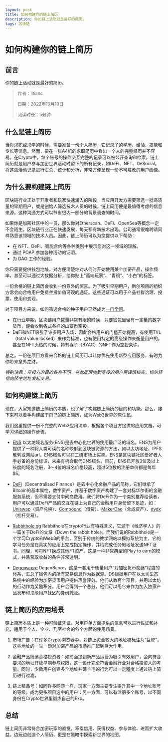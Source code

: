 ```yaml
---
layout: post
title: 如何构建你的链上简历
description: 你的链上活动就是最好的简历。
tags: 区块链
---
```


# 如何构建你的链上简历

## 前言

你的链上活动就是最好的简历。

> 作者：litianc
> 
> 日期：2022年10月10日
> 
> 阅读时长：5分钟

## 什么是链上简历

当你求职或求学的时候，需要准备一份个人简历，它记录了的学历、经验、技能和专长等信息。然而，要在一张A4纸的求职简历中看出一个人的完整经历并不容易。在Crypto中，每个账号的操作交互完整的记录可以被公开查询和检索，链上简历就是用户参与加密世界活动时留下的所有记录，如DeFi、NFT、DeSocial。将这些活动记录进行汇总、统计和分析，非常方便呈现一份不可篡改的用户画像。

## 为什么要构建链上简历
区块链行业正处于开发者和玩家快速涌入的阶段，当应用开发方需要筛选一批高质量的早期用户，或是创始人筛选技术人员的时候，链上简历便是最值得考虑的信息来源。这种沟通方式可以节省很大一部分的背景调查的时间。

如果你是加密社区中的一员，那么你对Etherscan、DeFi、OpenSea等概念一定不会陌生。区块链行业正在快速发展，每天都有新技术出现。公司通常很难聘请同样熟悉该领域的技术人员。因此，链上简历可以为您提供以下帮助：
* 在 NFT、DeFi、智能合约等各种类别中展示您对这一领域的理解。
* 通过 POAP 参加各种活动的证明。
* 为 DAO 工作的经验。

你只需要提供钱包地址，对方便清楚你对从何时开始使用某个加密产品，操作频率，甚至可以通过大数据分析，给你贴上“高端玩家”、“青铜”、“小白”的标签。

一份合格的链上简历会收到一份意外的惊喜。为了吸引早期用户，新创项目的组织方常会向合格用户免费空投价值可观的通证。这些通证可以用于产品社群治理、投票、使用和变现。

对于项目方来说，如何筛选合格的种子用户已然成为[一门学问](https://www.jinse.com/blockchain/1170541.html)。
* 在行业早期，区块链用户数量非常有限的时候，只要钱包里留有一定量的数字货币，便会收到各式各样的山寨币空投。
* DeFi和NFT吸引了许多用户入场，因此合格用户的门槛开始提高，有使用TVL（total value locked）来作为标准，也有使用特定的高级操作来衡量用户的，甚至在NFT火热的时候，持有猴子（BYAC）的NFT作为空投条件。

总之，一份在项目方看来合格的链上简历可以让你优先使用新型应用服务，有时为你带来意外之财。

*特别注意：空投方的目的各有不同，在此提醒收到空投的用户需谨慎核实，切勿轻信向陌生地址发起交易。*

## 如何构建链上简历

现在，大家知道链上简历的本质，也了解了构建链上简历的目的和功能。那么，接下来可以着手构建属于自己的链上简历，成为Web3世界的原住民。

我们这里提供一份不完整的Web3应用清单，根据各个项目方提供的应用文档，可学习详细的操作步骤。

* [ENS](https://ens.domains/)
以太坊域名服务(ENS)是去中心化世界的使用最广泛的域名。ENS为用户提供了一种将人类可读的名称映射到区块链资源的方法，如以太坊地址、IPFS散列或网站url。ENS域名可以在二级市场上买卖。ENS是区块链社区爱好者人手必备的身份标识，未来有机会取代DNS域名。目前，ENS已开放3位及以上长度的域名注册，3～4位的域名价格较高，超过5位数的注册单价都是每年$5。

* [DeFi](https://www.coinbase.com/learn/crypto-basics/what-is-defi)（Decentralised Finance）是去中心化金融产品的简称，它们继承了Bitcoin的基本属性，数字资产，并基于数字资产构建了一套对标华尔街的金融服务系统，但不需要支付中间商费用。我们将DeFi作为一个类别推荐给读者，用户可以通过DeFi产品的交互在链上为自己的金融用户身份留下足迹，如：[Uniswap](https://uniswap.org/)（资产兑换）、[Compound](https://compound.finance/)（借贷）、[MakerDao](https://makerdao.com/zh-CN/)（合成资产）、[dydx](https://dydx.exchange/)（杠杆交易）。

* [Rabbithole.gg](https://rabbithole.gg/)
Rabbithole在crypto行业有特殊含义，它源于《经济学人》的一篇关于DeFi的文章《Down the rabbit hole》。而我们说的Rabbithole是一个学习Crypto和Web3的平台，区别于传统的教学网站以模拟系统为主，它的学习任务是在真实的应用上完成指定操作，并给完成任务的地址发送NFT证书。同理，可将NFT换成其他FT资产。这是一种非常典型的Play to earn的模式，并且获取收益的条件非常透明。

* [Degenscore](https://degenscore.com/)
DegenScore，这是一套用于衡量用户“对加密货币痴迷”程度的体系，汇总了钱包内的所有交易信息作为数据源。DS根据用户在以太坊生态系统中的经验为加密货币用户提供声誉评分。他们从数百个项目，并用以太坊的行动作为奖励积分。用户会得到一个总分，他们可以用它来作为加入独家产品发布和顶级用户社区的身份凭证。

## 链上简历的应用场景

链上简历本质上是一种可验证凭证，对用户单方面提供的信息可以进行佐证和补充，适用于个人、企业、乃至社会的各个方面的使用场景。

1. 市场广告：在许多Crypto浏览器中，对链上资金较大的地址被标注为“巨鲸”，这些地址的一举一动对加密产品的市场推广起到巨大作用。

2. 金融产品筛选合格投资者：如前面提到新产品运营为吸引有效用户，会向符合要求的地址开放早期参与权限，这一设计完全符合金融行业对合格投资人的考量。同时，少数用户创建多个地址并薅羊毛的行为可以一定程度上通过链上简历进行过滤。

3. 链上精品号：如同许多网游一样，玩家一方面主要专注提升其中一个地址账号的等级，成为更多项目选中的用户；另一方面，可以有注册多个账号，以不同身份在Crypto世界里锻炼自己的Exp。

## 总结

链上简历非常符合加密玩家的直觉，积累信用、获得权益、参与体验、进而扩大收益。边玩边创造个人简历、更是在黑暗中摸索新世界的地图。